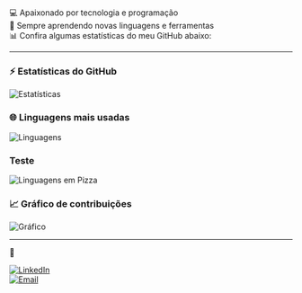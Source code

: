 

💻 Apaixonado por tecnologia e programação  
🚀 Sempre aprendendo novas linguagens e ferramentas  
📊 Confira algumas estatísticas do meu GitHub abaixo:

---

### ⚡ Estatísticas do GitHub
![Estatísticas](https://github-readme-stats.vercel.app/api?username=Kaue-123&show_icons=true&theme=radical)

### 🌐 Linguagens mais usadas
![Linguagens](https://github-readme-stats.vercel.app/api/top-langs/?username=Kaue-123&layout=compact&theme=tokyonight)


### Teste
![Linguagens em Pizza](https://github-readme-stats.vercel.app/api/top-langs/?username=Kaue-123&layout=pie&theme=radical)


### 📈 Gráfico de contribuições
![Gráfico](https://github-readme-activity-graph.vercel.app/graph?username=Kaue-123&theme=react-dark)

---

🔗

[![LinkedIn](https://img.shields.io/badge/LinkedIn-blue?style=flat&logo=linkedin&logoColor=white)](https://linkedin.com)  
[![Email](https://img.shields.io/badge/Email-red?style=flat&logo=gmail&logoColor=white)](mailto:seuemail@gmail.com)
